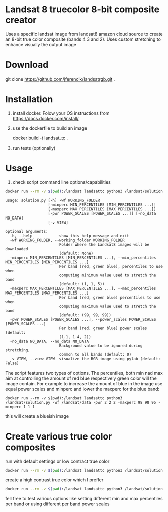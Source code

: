 # Landsat 8 truecolor 8-bit composite creator

Uses a specific landsat image from landsat8 amazon cloud source to
create an 8-bit true color composite (bands 4 3 and 2).
Uses custom stretching to enhance visually the output image

# Download
git clone https://github.com/jferencik/landsatrgb.git .

# Installation
1. install docker. Folow your OS instructions from
    https://docs.docker.com/install/

2. use the dockerfile to build an image

    docker build -t landsat_tc .
 
3. run tests (optionally)
    

# Usage

1. check script command line options/capabilities
```bash
docker run --rm -v $(pwd):/landsat landsattc python3 /landsat/solution.py -h
```

```
usage: solution.py [-h] -wf WORKING_FOLDER
                   [-minperc MIN_PERCENTILES [MIN_PERCENTILES ...]]
                   [-maxperc MAX_PERCENTILES [MAX_PERCENTILES ...]]
                   [-pwr POWER_SCALES [POWER_SCALES ...]] [-no_data NO_DATA]
                   [-v VIEW]

optional arguments:
  -h, --help            show this help message and exit
  -wf WORKING_FOLDER, --working_folder WORKING_FOLDER
                        Folder where the Landsat8 images will be downloaded
                        (default: None)
  -minperc MIN_PERCENTILES [MIN_PERCENTILES ...], --min_percentiles MIN_PERCENTILES [MIN_PERCENTILES ...]
                        Per band (red, green blue), percentiles to use when
                        computing minimum value used to stretch the band
                        (default: (1, 1, 5))
  -maxperc MAX_PERCENTILES [MAX_PERCENTILES ...], --max_percentiles MAX_PERCENTILES [MAX_PERCENTILES ...]
                        Per band (red, green blue) percentiles to use when
                        computing maximum value used to stretch the band
                        (default: (99, 99, 99))
  -pwr POWER_SCALES [POWER_SCALES ...], --power_scales POWER_SCALES [POWER_SCALES ...]
                        Per band (red, green blue) power scales (default:
                        (1.1, 1.4, 2))
  -no_data NO_DATA, --no_data NO_DATA
                        Background value to be ignored during stretching,
                        common to all bands (default: 0)
  -v VIEW, --view VIEW  visualize the RGB image using pylab (default: False)

```

The script features two types of options. The percentiles, both min nad max aim at controlling
 the amount of  red blue respectively green color will the image contain. For example to increase the amount of blue in
 the image  use equal power scales and minperc and lower the maxperc for the blue band:
 
 ```
docker run --rm -v $(pwd):/landsat landsattc python3 /landsat/solution.py -wf /landsat/data -pwr 2 2 2 -maxperc 98 98 95 -minperc 1 1 1
 ```
this will create a blueish image

# Create various true color composites




run with default settings or low contract true color
```bash
docker run --rm -v $(pwd):/landsat landsattc python3 /landsat/solution.py -wf /landsat/data
```

create a high contrast true color which I preffer

```bash
docker run --rm -v $(pwd):/landsat landsattc python3 /landsat/solution.py -wf /landsat/data -pwr 2 2 2
```

fell free to test various options like setting different min and max percentiles per band  or using
different per band power scales